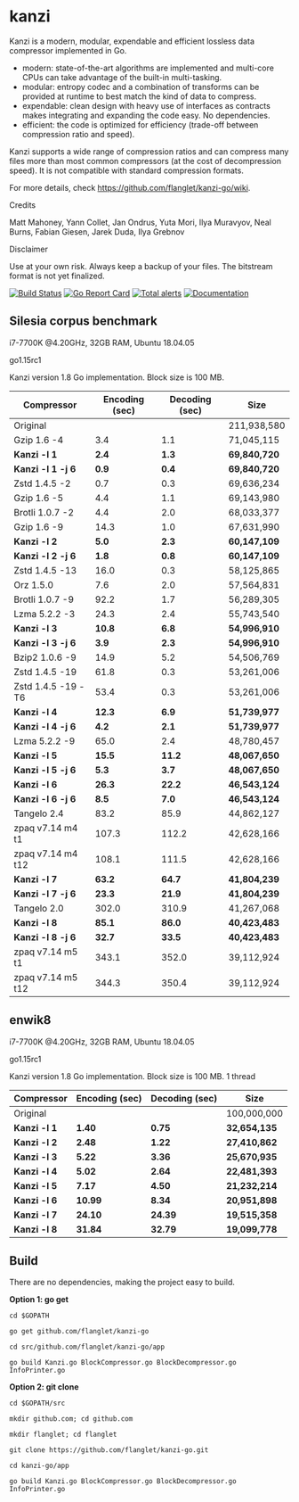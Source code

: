 kanzi
=====


Kanzi is a modern, modular, expendable and efficient lossless data compressor implemented in Go.

* modern: state-of-the-art algorithms are implemented and multi-core CPUs can take advantage of the built-in multi-tasking.
* modular: entropy codec and a combination of transforms can be provided at runtime to best match the kind of data to compress.
* expendable: clean design with heavy use of interfaces as contracts makes integrating and expanding the code easy. No dependencies.
* efficient: the code is optimized for efficiency (trade-off between compression ratio and speed).

Kanzi supports a wide range of compression ratios and can compress many files more than most common compressors (at the cost of decompression speed).
It is not compatible with standard compression formats.


For more details, check https://github.com/flanglet/kanzi-go/wiki.

Credits

Matt Mahoney,
Yann Collet,
Jan Ondrus,
Yuta Mori,
Ilya Muravyov,
Neal Burns,
Fabian Giesen,
Jarek Duda,
Ilya Grebnov

Disclaimer

Use at your own risk. Always keep a backup of your files. The bitstream format is not yet finalized.


[![Build Status](https://travis-ci.org/flanglet/kanzi-go.svg?branch=master)](https://travis-ci.org/flanglet/kanzi-go)
[![Go Report Card](https://goreportcard.com/badge/github.com/flanglet/kanzi-go)](https://goreportcard.com/badge/github.com/flanglet/kanzi-go)
[![Total alerts](https://img.shields.io/lgtm/alerts/g/flanglet/kanzi-go.svg?logo=lgtm&logoWidth=18)](https://lgtm.com/projects/g/flanglet/kanzi-go/alerts/)
[![Documentation](https://godoc.org/github.com/flanglet/kanzi-go?status.svg)](http://godoc.org/github.com/flanglet/kanzi-go)


Silesia corpus benchmark
-------------------------

i7-7700K @4.20GHz, 32GB RAM, Ubuntu 18.04.05

go1.15rc1

Kanzi version 1.8 Go implementation. Block size is 100 MB. 


|        Compressor           | Encoding (sec)  | Decoding (sec)  |    Size          |
|-----------------------------|-----------------|-----------------|------------------|
|Original     	              |                 |                 |   211,938,580    |	
|Gzip 1.6	-4                  |        3.4      |       1.1       |    71,045,115    |        
|**Kanzi -l 1**               |  	   **2.4** 	  |     **1.3**     |  **69,840,720**  |
|**Kanzi -l 1 -j 6**          |  	   **0.9** 	  |     **0.4**     |  **69,840,720**  |
|Zstd 1.4.5 -2                |	       0.7      |       0.3       |    69,636,234    |
|Gzip 1.6	-5                  |        4.4      |       1.1       |    69,143,980    |        
|Brotli 1.0.7 -2              |        4.4      |       2.0       |    68,033,377    |
|Gzip 1.6	-9                  |       14.3      |       1.0       |    67,631,990    |        
|**Kanzi -l 2**               |	     **5.0**	  |     **2.3**     |  **60,147,109**  |
|**Kanzi -l 2 -j 6**          |	     **1.8**	  |     **0.8**     |  **60,147,109**  |
|Zstd 1.4.5 -13               |	      16.0      |       0.3       |    58,125,865    |
|Orz 1.5.0                    |	       7.6      |       2.0       |    57,564,831    |
|Brotli 1.0.7 -9              |       92.2      |       1.7       |    56,289,305    |
|Lzma 5.2.2 -3	              |       24.3	    |       2.4       |    55,743,540    |
|**Kanzi -l 3**               |	    **10.8**	  |     **6.8**     |  **54,996,910**  |
|**Kanzi -l 3 -j 6**          |	     **3.9**	  |     **2.3**     |  **54,996,910**  |
|Bzip2 1.0.6 -9	              |       14.9      |       5.2       |    54,506,769	   |
|Zstd 1.4.5 -19	              |       61.8      |       0.3       |    53,261,006    |
|Zstd 1.4.5 -19	-T6           |       53.4      |       0.3       |    53,261,006    |
|**Kanzi -l 4**               |	    **12.3**	  |     **6.9**     |  **51,739,977**  |
|**Kanzi -l 4 -j 6**          |      **4.2**    |     **2.1**     |  **51,739,977**  |
|Lzma 5.2.2 -9                |       65.0	    |       2.4       |    48,780,457    |
|**Kanzi -l 5**	              |     **15.5**    |    **11.2**     |  **48,067,650**  |
|**Kanzi -l 5 -j 6**          |      **5.3**    |     **3.7**     |  **48,067,650**  |
|**Kanzi -l 6**               |     **26.3**	  |    **22.2**     |  **46,543,124**  |
|**Kanzi -l 6 -j 6**          |      **8.5**	  |     **7.0**     |  **46,543,124**  |
|Tangelo 2.4	                |       83.2      |      85.9       |    44,862,127    |
|zpaq v7.14 m4 t1             |      107.3	    |     112.2       |    42,628,166    |
|zpaq v7.14 m4 t12            |      108.1	    |     111.5       |    42,628,166    |
|**Kanzi -l 7**               |     **63.2**	  |    **64.7**     |  **41,804,239**  |
|**Kanzi -l 7 -j 6**          |     **23.3**	  |    **21.9**     |  **41,804,239**  |
|Tangelo 2.0	                |      302.0    	|     310.9       |    41,267,068    |
|**Kanzi -l 8**               |     **85.1**	  |    **86.0**     |  **40,423,483**  |
|**Kanzi -l 8 -j 6**          |     **32.7**	  |    **33.5**     |  **40,423,483**  |
|zpaq v7.14 m5 t1             |	     343.1	    |     352.0       |    39,112,924    |
|zpaq v7.14 m5 t12            |	     344.3	    |     350.4       |    39,112,924    |


enwik8
-------

i7-7700K @4.20GHz, 32GB RAM, Ubuntu 18.04.05

go1.15rc1

Kanzi version 1.8 Go implementation. Block size is 100 MB. 1 thread


|        Compressor           | Encoding (sec)  | Decoding (sec)  |    Size          |
|-----------------------------|-----------------|-----------------|------------------|
|Original     	              |                 |                 |   100,000,000    |	
|**Kanzi -l 1**               |  	  **1.40** 	  |    **0.75**     |  **32,654,135**  |
|**Kanzi -l 2**               |     **2.48**    |    **1.22**     |  **27,410,862**  |        
|**Kanzi -l 3**               |	    **5.22**    |    **3.36**     |  **25,670,935**  |
|**Kanzi -l 4**               |	    **5.02**	  |    **2.64**     |  **22,481,393**  |
|**Kanzi -l 5**               |	    **7.17**	  |    **4.50**     |  **21,232,214**  |
|**Kanzi -l 6**               |	   **10.99**	  |    **8.34**     |  **20,951,898**  |
|**Kanzi -l 7**               |	   **24.10**	  |   **24.39**     |  **19,515,358**  |
|**Kanzi -l 8**               |	   **31.84**	  |   **32.79**     |  **19,099,778**  |


Build
-----

There are no dependencies, making the project easy to build.

**Option 1: go get** 

~~~
cd $GOPATH

go get github.com/flanglet/kanzi-go

cd src/github.com/flanglet/kanzi-go/app

go build Kanzi.go BlockCompressor.go BlockDecompressor.go InfoPrinter.go
~~~



**Option 2: git clone** 

~~~
cd $GOPATH/src

mkdir github.com; cd github.com

mkdir flanglet; cd flanglet

git clone https://github.com/flanglet/kanzi-go.git

cd kanzi-go/app

go build Kanzi.go BlockCompressor.go BlockDecompressor.go InfoPrinter.go
~~~
